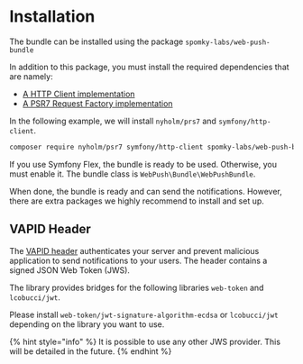 # Installation

The bundle can be installed using the package `spomky-labs/web-push-bundle`

In addition to this package, you must install the required dependencies that are namely:

* [A HTTP Client implementation](https://packagist.org/providers/psr/http-client-implementation)
* [A PSR7 Request Factory implementation](https://packagist.org/providers/psr/http-factory-implementation)

In the following example, we will install `nyholm/prs7` and `symfony/http-client`.

```bash
composer require nyholm/psr7 symfony/http-client spomky-labs/web-push-bundle
```

If you use Symfony Flex, the bundle is ready to be used. Otherwise, you must enable it. The bundle class is `WebPush\Bundle\WebPushBundle`.

When done, the bundle is ready and can send the notifications. However, there are extra packages we highly recommend to install and set up.

## VAPID Header

The [VAPID header](../common-concepts/vapid.md) authenticates your server and prevent malicious application to send notifications to your users. The header contains a signed JSON Web Token \(JWS\).

The library provides bridges for the following libraries `web-token` and `lcobucci/jwt`.

Please install `web-token/jwt-signature-algorithm-ecdsa` or `lcobucci/jwt` depending on the library you want to use.

{% hint style="info" %}
It is possible to use any other JWS provider. This will be detailed in the future.
{% endhint %}


